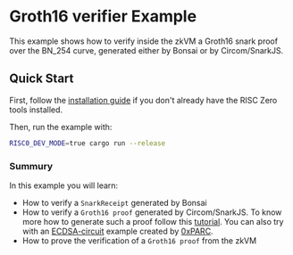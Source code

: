 # Groth16 verifier Example

This example shows how to verify inside the zkVM a Groth16 snark proof over the BN_254 curve,
generated either by Bonsai or by Circom/SnarkJS.

## Quick Start

First, follow the [installation guide] if you don't already have the RISC Zero tools installed.

Then, run the example with:
```bash
RISC0_DEV_MODE=true cargo run --release
```

### Summury
In this example you will learn:
- How to verify a `SnarkReceipt` generated by Bonsai
- How to verify a `Groth16 proof` generated by Circom/SnarkJS. To know more how to generate such a proof follow this [tutorial]. You can also try with an [ECDSA-circuit] example created by [0xPARC].
- How to prove the verification of a `Groth16 proof` from the zkVM

[installation guide]: https://dev.risczero.com/api/zkvm/quickstart
[tutorial]: (https://docs.circom.io/getting-started/proving-circuits/)
[ECDSA-circuit]: (https://github.com/0xPARC/circom-ecdsa)
[0xPARC]: https://github.com/0xPARC

